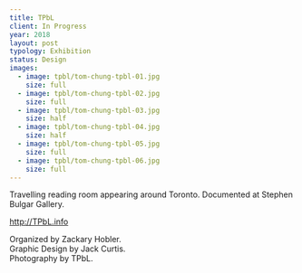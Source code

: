 ```yaml
---
title: TPbL
client: In Progress
year: 2018
layout: post
typology: Exhibition
status: Design
images:
  - image: tpbl/tom-chung-tpbl-01.jpg
    size: full
  - image: tpbl/tom-chung-tpbl-02.jpg
    size: full
  - image: tpbl/tom-chung-tpbl-03.jpg
    size: half         
  - image: tpbl/tom-chung-tpbl-04.jpg
    size: half   
  - image: tpbl/tom-chung-tpbl-05.jpg
    size: full
  - image: tpbl/tom-chung-tpbl-06.jpg
    size: full             
---
```


Travelling reading room appearing around Toronto. Documented at Stephen Bulgar Gallery.

http://TPbL.info

Organized by Zackary Hobler.<br>
Graphic Design by Jack Curtis.<br>
Photography by TPbL.
